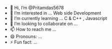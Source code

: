 - 👋 Hi, I’m @Pritamdas5678
- 👀 I’m interested in ... Web side Development
- 🌱 I’m currently learning ...  C & C++ , Javascript 
- 💞️ I’m looking to collaborate on ... 
- 📫 How to reach me ... 
- 😄 Pronouns: ... 
- ⚡ Fun fact: ... 

<!---
Pritamdas5678/Pritamdas5678 is a ✨ special ✨ repository because its `README.md` (this file) appears on your GitHub profile.
You can click the Preview link to take a look at your changes.
--->
